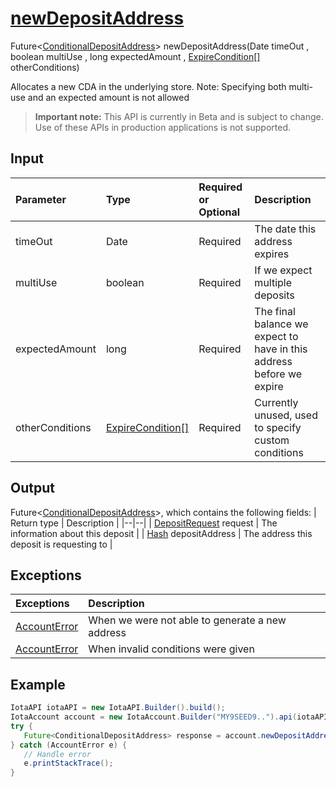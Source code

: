 
# [newDepositAddress](https://github.com/iotaledger/iota-java/blob/master/jota/src/main/java/org/iota/jota/account/Account.java#L72)
 Future<[ConditionalDepositAddress](https://github.com/iotaledger/iota-java/blob/master/jota/src/main/java/org/iota/jota/account/deposits/ConditionalDepositAddress.java)> newDepositAddress(Date timeOut , boolean multiUse , long expectedAmount , [ExpireCondition[]](https://github.com/iotaledger/iota-java/blob/master/jota/src/main/java/org/iota/jota/account/condition/ExpireCondition.java) otherConditions)

Allocates a new CDA in the underlying store. Note: Specifying both multi-use and an expected amount is not allowed
> **Important note:** This API is currently in Beta and is subject to change. Use of these APIs in production applications is not supported.

## Input
| Parameter       | Type | Required or Optional | Description |
|:---------------|:--------|:--------| :--------|
| timeOut | Date | Required | The date this address expires |
| multiUse | boolean | Required | If we expect multiple deposits |
| expectedAmount | long | Required | The final balance we expect to have in this address before we expire |
| otherConditions | [ExpireCondition[]](https://github.com/iotaledger/iota-java/blob/master/jota/src/main/java/org/iota/jota/account/condition/ExpireCondition.java) | Required | Currently unused, used to specify custom conditions |
    
## Output
Future<[ConditionalDepositAddress](https://github.com/iotaledger/iota-java/blob/master/jota/src/main/java/org/iota/jota/account/deposits/ConditionalDepositAddress.java)>, which contains the following fields:
| Return type | Description |
|--|--|
| [DepositRequest](https://github.com/iotaledger/iota-java/blob/master/jota/src/main/java/org/iota/jota/account/deposits/DepositRequest.java) request | The information about this deposit |
| [Hash](https://github.com/iotaledger/iota-java/blob/master/jota/src/main/java/org/iota/jota/types/Hash.java) depositAddress | The address this deposit is requesting to |

## Exceptions
| Exceptions     | Description |
|:---------------|:--------|
| [AccountError](https://github.com/iotaledger/iota-java/blob/master/jota/src/main/java/org/iota/jota/account/errors/AccountError.java) | When we were not able to generate a new address |
| [AccountError](https://github.com/iotaledger/iota-java/blob/master/jota/src/main/java/org/iota/jota/account/errors/AccountError.java) | When invalid conditions were given |


 ## Example
 
 ```Java
 IotaAPI iotaAPI = new IotaAPI.Builder().build();
IotaAccount account = new IotaAccount.Builder("MY9SEED9..").api(iotaAPI).build()
try { 
    Future<ConditionalDepositAddress> response = account.newDepositAddress(timeout, true, 322, new ExpireCondition[]{null, null});
} catch (AccountError e) { 
    // Handle error
    e.printStackTrace(); 
}
 ```
